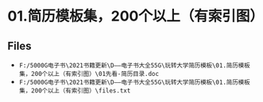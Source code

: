 # 01.简历模板集，200个以上（有索引图）

## Files

- `F:/5000G电子书\2021书籍更新\D——电子书大全55G\玩转大学简历模板\01.简历模板集，200个以上（有索引图）\01先看-简历目录.doc`
- `F:/5000G电子书\2021书籍更新\D——电子书大全55G\玩转大学简历模板\01.简历模板集，200个以上（有索引图）\files.txt`
